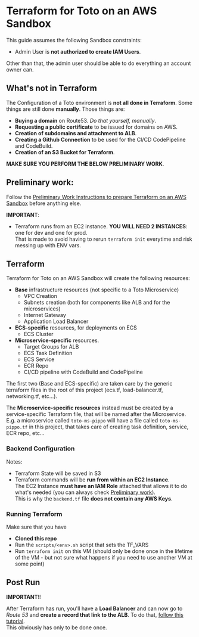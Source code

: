 # Terraform for Toto on an AWS Sandbox

This guide assumes the following Sandbox constraints: 
* Admin User is **not authorized to create IAM Users**.

Other than that, the admin user should be able to do everything an account owner can. 

## What's not in Terraform

The Configuration of a Toto environment is **not all done in Terraform**. Some things are still done **manually**. Those things are: 
* **Buying a domain** on Route53. *Do that yourself, manually*. 
* **Requesting a public certificate** to be issued for domains on AWS. 
* **Creation of subdomains and attachment to ALB**. 
* **Creating a Github Connection** to be used for the CI/CD CodePipeline and CodeBuild.
* **Creation of an S3 Bucket for Terraform**. 

**MAKE SURE YOU PERFORM THE BELOW PRELIMINARY WORK**. 

## Preliminary work: 

Follow the [Preliminary Work Instructions to prepare Terraform on an AWS Sandbox](preliminary.md) before anything else.

**IMPORTANT**: 
* Terraform runs from an EC2 instance. **YOU WILL NEED 2 INSTANCES**: one for dev and one for prod. <br>
That is made to avoid having to rerun `terraform init` everytime and risk messing up with ENV vars.

## Terraform
Terraform for Toto on an AWS Sandbox will create the following resources: 

* **Base** infrastructure resources (not specific to a Toto Microservice)
    * VPC Creation
    * Subnets creation (both for components like ALB and for the microservices)
    * Internet Gateway
    * Application Load Balancer 
* **ECS-specific** resources, for deployments on ECS
    * ECS Cluster
* **Microservice-specific** resources.
    * Target Groups for ALB
    * ECS Task Definition
    * ECS Service
    * ECR Repo
    * CI/CD pipeline with CodeBuild and CodePipeline

The first two (Base and ECS-specific) are taken care by the generic terraform files in the root of this project (ecs.tf, load-balancer.tf, networking.tf, etc...). 

The **Microservice-specific resources** instead must be created by a service-specific Terraform file, that will be named after the Microservice. <br>
E.g. a microservice called `toto-ms-pippo` will have a file called `toto-ms-pippo.tf` in this project, that takes care of creating task definition, service, ECR repo, etc... 


### Backend Configuration
Notes: 
* Terraform State will be saved in S3
* Terraform commands will be **run from within an EC2 Instance**. <br> 
The EC2 Instance **must have an IAM Role** attached that allows it to do what's needed (you can always check [Preliminary work](#preliminary-work)).<br>
This is why the `backend.tf` file **does not contain any AWS Keys**.


### Running Terraform
Make sure that you have 
* **Cloned this repo**
* Run the `scripts/<env>.sh` script that sets the TF_VARS
* Run `terraform init` on this VM (should only be done once in the lifetime of the VM - but not sure what happens if you need to use another VM at some point)

## Post Run
**IMPORTANT**!!

After Terraform has run, you'll have a **Load Balancer** and can now go to *Route 53* and **create a record that link to the ALB**. To do that, [follow this tutorial](https://github.com/nicolasances/aws-notes/blob/main/docs/own-domain-name-alb.md). <br>
This obviously has only to be done once.